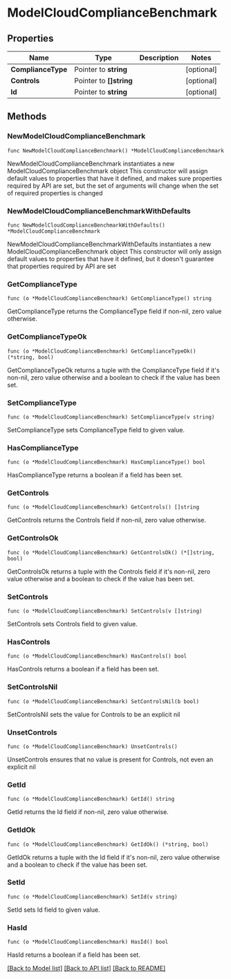 # ModelCloudComplianceBenchmark

## Properties

Name | Type | Description | Notes
------------ | ------------- | ------------- | -------------
**ComplianceType** | Pointer to **string** |  | [optional] 
**Controls** | Pointer to **[]string** |  | [optional] 
**Id** | Pointer to **string** |  | [optional] 

## Methods

### NewModelCloudComplianceBenchmark

`func NewModelCloudComplianceBenchmark() *ModelCloudComplianceBenchmark`

NewModelCloudComplianceBenchmark instantiates a new ModelCloudComplianceBenchmark object
This constructor will assign default values to properties that have it defined,
and makes sure properties required by API are set, but the set of arguments
will change when the set of required properties is changed

### NewModelCloudComplianceBenchmarkWithDefaults

`func NewModelCloudComplianceBenchmarkWithDefaults() *ModelCloudComplianceBenchmark`

NewModelCloudComplianceBenchmarkWithDefaults instantiates a new ModelCloudComplianceBenchmark object
This constructor will only assign default values to properties that have it defined,
but it doesn't guarantee that properties required by API are set

### GetComplianceType

`func (o *ModelCloudComplianceBenchmark) GetComplianceType() string`

GetComplianceType returns the ComplianceType field if non-nil, zero value otherwise.

### GetComplianceTypeOk

`func (o *ModelCloudComplianceBenchmark) GetComplianceTypeOk() (*string, bool)`

GetComplianceTypeOk returns a tuple with the ComplianceType field if it's non-nil, zero value otherwise
and a boolean to check if the value has been set.

### SetComplianceType

`func (o *ModelCloudComplianceBenchmark) SetComplianceType(v string)`

SetComplianceType sets ComplianceType field to given value.

### HasComplianceType

`func (o *ModelCloudComplianceBenchmark) HasComplianceType() bool`

HasComplianceType returns a boolean if a field has been set.

### GetControls

`func (o *ModelCloudComplianceBenchmark) GetControls() []string`

GetControls returns the Controls field if non-nil, zero value otherwise.

### GetControlsOk

`func (o *ModelCloudComplianceBenchmark) GetControlsOk() (*[]string, bool)`

GetControlsOk returns a tuple with the Controls field if it's non-nil, zero value otherwise
and a boolean to check if the value has been set.

### SetControls

`func (o *ModelCloudComplianceBenchmark) SetControls(v []string)`

SetControls sets Controls field to given value.

### HasControls

`func (o *ModelCloudComplianceBenchmark) HasControls() bool`

HasControls returns a boolean if a field has been set.

### SetControlsNil

`func (o *ModelCloudComplianceBenchmark) SetControlsNil(b bool)`

 SetControlsNil sets the value for Controls to be an explicit nil

### UnsetControls
`func (o *ModelCloudComplianceBenchmark) UnsetControls()`

UnsetControls ensures that no value is present for Controls, not even an explicit nil
### GetId

`func (o *ModelCloudComplianceBenchmark) GetId() string`

GetId returns the Id field if non-nil, zero value otherwise.

### GetIdOk

`func (o *ModelCloudComplianceBenchmark) GetIdOk() (*string, bool)`

GetIdOk returns a tuple with the Id field if it's non-nil, zero value otherwise
and a boolean to check if the value has been set.

### SetId

`func (o *ModelCloudComplianceBenchmark) SetId(v string)`

SetId sets Id field to given value.

### HasId

`func (o *ModelCloudComplianceBenchmark) HasId() bool`

HasId returns a boolean if a field has been set.


[[Back to Model list]](../README.md#documentation-for-models) [[Back to API list]](../README.md#documentation-for-api-endpoints) [[Back to README]](../README.md)


